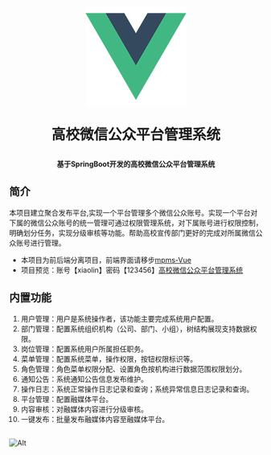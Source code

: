 <p align="center">
	<img alt="logo" src="https://raw.githubusercontent.com/xiaolin1225/mpms_vue/master/src/assets/logo.png">
</p>
<h1 align="center" style="margin: 30px 0 30px; font-weight: bold;">高校微信公众平台管理系统</h1>
<h4 align="center">基于SpringBoot开发的高校微信公众平台管理系统</h4>
<p align="center">
</p>

## 简介

本项目建立聚合发布平台,实现一个平台管理多个微信公众账号。实现一个平台对下属的微信公众账号的统一管理可通过权限管理系统，对下属账号进行权限控制，明确划分任务，实现分级审核等功能。帮助高校宣传部门更好的完成对所属微信公众账号进行管理。

* 本项目为前后端分离项目，前端界面请移步[mpms-Vue](https://github.com/xiaolin1225/mpms_vue)
* 项目预览：账号【xiaolin】密码【123456】[高校微信公众平台管理系统](http://mpms.lmy6666.com/)

## 内置功能

1.  用户管理：用户是系统操作者，该功能主要完成系统用户配置。
2.  部门管理：配置系统组织机构（公司、部门、小组），树结构展现支持数据权限。
3.  岗位管理：配置系统用户所属担任职务。
4.  菜单管理：配置系统菜单，操作权限，按钮权限标识等。
5.  角色管理：角色菜单权限分配、设置角色按机构进行数据范围权限划分。
6.  通知公告：系统通知公告信息发布维护。
7.  操作日志：系统正常操作日志记录和查询；系统异常信息日志记录和查询。
8.  平台管理：配置融媒体平台。
9.  内容审核：对融媒体内容进行分级审核。
10. 一键发布：批量发布融媒体内容至融媒体平台。

##
![Alt](https://repobeats.axiom.co/api/embed/3d0d1601b2646772070906df1ae191adca084d92.svg "Repobeats analytics image")
